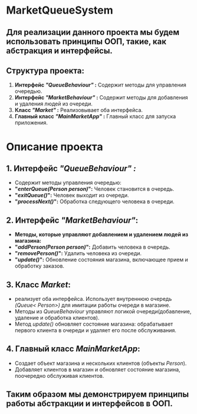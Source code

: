 # MarketQueueSystem
## Для реализации данного проекта мы будем использовать принципы ООП, такие, как абстракция и интерфейсы.

## Структура проекта:
1. **Интерфейс *"QueueBehaviour"* :**
   Содержит методы для управления очередью.
2. **Интерфейс *"MarketBehaviour"* :**
   Содержит методы для добавления и удаления
   людей из очереди.
3. **Класс *"Market"* :**
   Реализовывает оба интерфейса.
4. **Главный класс *"MainMarketApp"* :**
   Главный класс для запуска приложения.

# Описание проекта
## 1. **Интерфейс *"QueueBehaviour" :***
* Содержит методы управления очередью:
* **"*enterQueue(Person person)*":** Человек становится в очередь.
* **"*exitQueue()*":** Человек выходит из очереди.
* **"*processNext()*":** Обработка следующего человека в очереди.
## 2. **Интерфейс *"MarketBehaviour"*:**
* **Методы, которые управляют добавлением и удалением людей из магазина:**
* **"*addPerson(Person person)*":** Добавить человека в очередь.
*  **"*removePerson()*":** Удалить человека из очереди.
* **"*update()*":** Обновление состояния магазина, включающее прием и обработку заказов.
## 3. **Класс *Market*:**
* реализует оба интерфейса. Использует внутреннюю очередь *(Queue< Person>)* для имитации работы очереди в магазине.
* Методы из *QueueBehaviour* управляют логикой очереди(добавление, удаление и обработка клиентов).
* Метод *update()* обновляет состояние магазина: обрабатывает первого клиента в очереди и удаляет его после обслуживания.
## 4. **Главный класс *MainMarketApp*:**
* Создает объект магазина и нескольких клиентов (объекты *Person*).
* Добавляет клиентов в магазин и обновляет состояние магазина, поочередно обслуживая клиентов.


## Таким образом мы демонстрируем принципы работы абстракции и интерфейсов в ООП. 